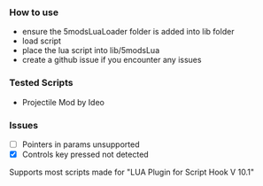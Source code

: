 ### How to use
- ensure the 5modsLuaLoader folder is added into lib folder
- load script
- place the lua script into lib/5modsLua
- create a github issue if you encounter any issues

### Tested Scripts
- Projectile Mod by Ideo

### Issues
- [ ] Pointers in params unsupported
- [x] Controls key pressed not detected

Supports most scripts made for "LUA Plugin for Script Hook V 10.1"
